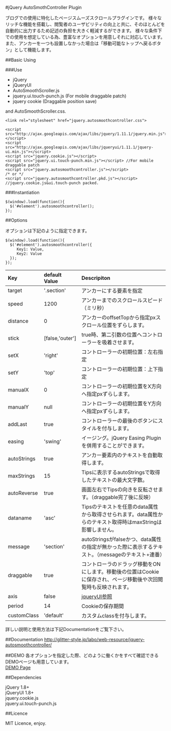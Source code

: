#jQuery AutoSmothController Plugin

ブログでの使用に特化したページスムーズスクロールプラグインです。
様々なリッチな機能を搭載し、閲覧者のユーザビリティの向上と共に、そのほとんどを自動的に出力するため記述の負担を大きく軽減するができます。
様々な条件下での使用を想定している為、豊富なオプションを用意しそれに対応しています。
また、アンカーを一つも設置しなかった場合は「移動可能なトップへ戻るボタン」として機能します。


##Basic Using

###Use
* jQuery
* jQueryUI
* AutoSmoothScroller.js
* jquery.ui.touch-punch.js (For mobile draggable patch)
* jquery cookie (Draggable position save)

and AutoSmoothScroller.css.

    <link rel="stylesheet" href="jquery.autosmoothcontroller.css">  

    <script src="http://ajax.googleapis.com/ajax/libs/jquery/1.11.1/jquery.min.js"></script>
    <script src="http://ajax.googleapis.com/ajax/libs/jqueryui/1.11.1/jquery-ui.min.js"></script>
    <script src="jquery.cookie.js"></script>
    <script src="jquery.ui.touch-punch.min.js"></script> //For mobile draggable patch
    <script src="jquery.autosmoothcontroller.js"></script>
    /* or */
    <script src="jquery.autosmoothcontroller.pkd.js"></script> //jquery.cookie.js&ui.touch-punch packed.



###Instantiation

    $(window).load(function(){
      $('#element').autosmoothcontroller();
    });

##Options

オプションは下記のように指定できます。

    $(window).load(function(){
      $('#element').autosmoothcontroller({
         Key1: Value,
         Key2: Value
      });
    });

| Key          | default Value    | Descripiton
|:-------------|:-----------------|:------------------------------------------------------------------------------------|
| target       | '.section'       | アンカーにする要素を指定                                                                 |
| speed        | 1200             | アンカーまでのスクロールスピード（ミリ秒）                                                  |
| distance     | 0                |	アンカーのoffsetTopから指定pxスクロール位置をずらします。                                    |
| stick        | [false,'outer']  | true時、第二引数の位置へコントローラーを吸着させます。                                        |
| setX         | 'right'          | コントローラーの初期位置：左右指定                                                         |
| setY         | 'top'            | コントローラーの初期位置：上下指定                                                         |
| manualX      | 0                | コントローラーの初期位置をX方向へ指定pxずらします。                                          |
| manualY      | null             | コントローラーの初期位置をY方向へ指定pxずらします。                                          |
| addLast      | true             | コントローラーの最後のボタンにスタイルを付与します。                                          |
| easing       | 'swing'          | イージング。jQuery Easing Pluginを併用することができます。                                 |
| autoStrings  | true             | アンカー要素内のテキストを自動取得します。                                                  |
| maxStrings   | 15               | Tipsに表示するautoStringsで取得したテキストの最大文字数。                                   |
| autoReverse  | true             | 画面左右でTipsの向きを反転させます。（draggable完了後に反映）                                |
| dataname     | 'asc'            | Tipsのテキストを任意のdata属性から取得させられます。data属性からのテキスト取得時はmaxStringは影響しません。       |
| message      | 'section'        | autoStringsがfalseかつ、data属性の指定が無かった際に表示するテキスト。（messageのテキスト+連番） |
| draggable    | true             | コントローラのドラッグ移動をONにします。移動後の位置はCookieに保存され、ページ移動後や次回閲覧時も反映されます。                       |
| axis         | false            | [jqueryUI参照 ](http://jqueryui.com/draggable/)                                        |
| period       | 14               | Cookieの保存期間                                                                      |
| customClass  | 'default'        | カスタムclassを付与します。                                                             |

詳しい説明と使用方法は下記Documentationをご覧下さい。

##Documentation
<http://glitter-style.jp/labo/web-resource/jquery-autosmoothcontroller/>

##DEMO
各オプションを指定した際、どのように働くかをすべて確認できるDEMOページも用意しています。  
[DEMO Page](http://glitter-style.jp/labo/products/AutoSmoothController.js/)

##Dependencies

jQuery 1.8+  
jQueryUI 1.8+  
jquery.cookie.js  
jquery.ui.touch-punch.js


##Licence

MIT Licence, enjoy.
